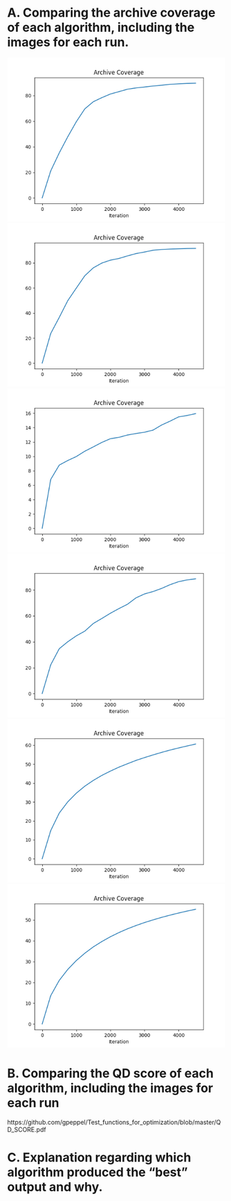 
<h1><strong>A. Comparing the archive coverage of each algorithm, including the images for each run.</strong></h1>
<img src=cma_me_imp_n20_itrs4500/cma_me_imp_20_archive_coverage.png>

<img src=cma_me_mixed_n20_itrs4500/cma_me_mixed_20_archive_coverage.png>

<img src=cma_me_opt_n20_itrs4500/cma_me_opt_20_archive_coverage.png>

<img src=cma_me_rd_n20_itrs4500/cma_me_rd_20_archive_coverage.png>

<img src=line_map_elites_n20_itrs4500/line_map_elites_20_archive_coverage.png>

<img src=map_elites_n20_itrs4500/map_elites_20_archive_coverage.png>

<h1><strong>B. Comparing the QD score of each algorithm, including the images for each run</strong></h1>
https://github.com/gpeppel/Test_functions_for_optimization/blob/master/QD_SCORE.pdf
<h1><strong>C. Explanation regarding which algorithm produced the “best” output and why.</strong></h1>
